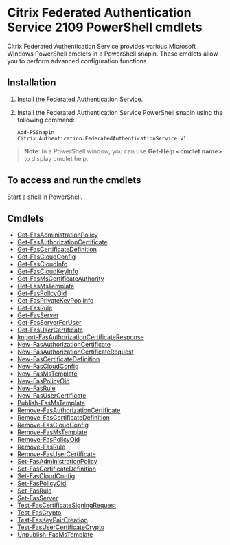 # Citrix Federated Authentication Service 2109 PowerShell cmdlets

Citrix Federated Authentication Service provides various Microsoft Windows PowerShell cmdlets in a PowerShell snapin. These cmdlets allow you to perform advanced configuration functions.

## Installation

1. Install the Federated Authentication Service.
1. Install the Federated Authentication Service PowerShell snapin using the following command:
    
    ```
    Add-PSSnapin Citrix.Authentication.FederatedAuthenticationService.V1
    ```
> **Note**: In a PowerShell window, you can use **Get-Help &lt;cmdlet name&gt;** to display cmdlet help.

## To access and run the cmdlets

Start a shell in PowerShell.

## Cmdlets

- [Get-FasAdministrationPolicy](Get-FasAdministrationPolicy.md)
- [Get-FasAuthorizationCertificate](Get-FasAuthorizationCertificate.md)
- [Get-FasCertificateDefinition](Get-FasCertificateDefinition.md)
- [Get-FasCloudConfig](Get-FasCloudConfig.md)
- [Get-FasCloudInfo](Get-FasCloudInfo.md)
- [Get-FasCloudKeyInfo](Get-FasCloudKeyInfo.md)
- [Get-FasMsCertificateAuthority](Get-FasMsCertificateAuthority.md)
- [Get-FasMsTemplate](Get-FasMsTemplate.md)
- [Get-FasPolicyOid](Get-FasPolicyOid.md)
- [Get-FasPrivateKeyPoolInfo](Get-FasPrivateKeyPoolInfo.md)
- [Get-FasRule](Get-FasRule.md)
- [Get-FasServer](Get-FasServer.md)
- [Get-FasServerForUser](Get-FasServerForUser.md)
- [Get-FasUserCertificate](Get-FasUserCertificate.md)
- [Import-FasAuthorizationCertificateResponse](Import-FasAuthorizationCertificateResponse.md)
- [New-FasAuthorizationCertificate](New-FasAuthorizationCertificate.md)
- [New-FasAuthorizationCertificateRequest](New-FasAuthorizationCertificateRequest.md)
- [New-FasCertificateDefinition](New-FasCertificateDefinition.md)
- [New-FasCloudConfig](New-FasCloudConfig.md)
- [New-FasMsTemplate](New-FasMsTemplate.md)
- [New-FasPolicyOid](New-FasPolicyOid.md)
- [New-FasRule](New-FasRule.md)
- [New-FasUserCertificate](New-FasUserCertificate.md)
- [Publish-FasMsTemplate](Publish-FasMsTemplate.md)
- [Remove-FasAuthorizationCertificate](Remove-FasAuthorizationCertificate.md)
- [Remove-FasCertificateDefinition](Remove-FasCertificateDefinition.md)
- [Remove-FasCloudConfig](Remove-FasCloudConfig.md)
- [Remove-FasMsTemplate](Remove-FasMsTemplate.md)
- [Remove-FasPolicyOid](Remove-FasPolicyOid.md)
- [Remove-FasRule](Remove-FasRule.md)
- [Remove-FasUserCertificate](Remove-FasUserCertificate.md)
- [Set-FasAdministrationPolicy](Set-FasAdministrationPolicy.md)
- [Set-FasCertificateDefinition](Set-FasCertificateDefinition.md)
- [Set-FasCloudConfig](Set-FasCloudConfig.md)
- [Set-FasPolicyOid](Set-FasPolicyOid.md)
- [Set-FasRule](Set-FasRule.md)
- [Set-FasServer](Set-FasServer.md)
- [Test-FasCertificateSigningRequest](Test-FasCertificateSigningRequest.md)
- [Test-FasCrypto](Test-FasCrypto.md)
- [Test-FasKeyPairCreation](Test-FasKeyPairCreation.md)
- [Test-FasUserCertificateCrypto](Test-FasUserCertificateCrypto.md)
- [Unpublish-FasMsTemplate](Unpublish-FasMsTemplate.md)